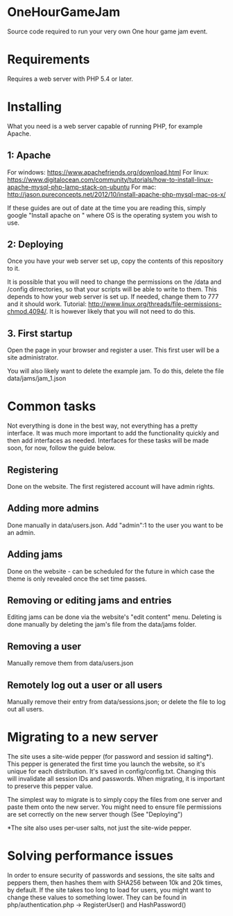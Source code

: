 # OneHourGameJam
Source code required to run your very own One hour game jam event.

# Requirements
Requires a web server with PHP 5.4 or later.

# Installing
What you need is a web server capable of running PHP, for example Apache. 

## 1: Apache

For windows: https://www.apachefriends.org/download.html
For linux: https://www.digitalocean.com/community/tutorials/how-to-install-linux-apache-mysql-php-lamp-stack-on-ubuntu
For mac: http://jason.pureconcepts.net/2012/10/install-apache-php-mysql-mac-os-x/

If these guides are out of date at the time you are reading this, simply google "Install apache on <OS>" where OS is the operating system you wish to use.

## 2: Deploying

Once you have your web server set up, copy the contents of this repository to it.

It is possible that you will need to change the permissions on the /data and /config dirrectories, so that your scripts will be able to write to them. This depends to how your web server is set up. If needed, change them to 777 and it should work. Tutorial: http://www.linux.org/threads/file-permissions-chmod.4094/. It is however likely that you will not need to do this. 

## 3. First startup

Open the page in your browser and register a user. This first user will be a site administrator. 

You will also likely want to delete the example jam. To do this, delete the file data/jams/jam_1.json

# Common tasks

Not everything is done in the best way, not everything has a pretty interface. It was much more important to add the functionality quickly and then add interfaces as needed. Interfaces for these tasks will be made soon<TM>, for now, follow the guide below.

## Registering

Done on the website. The first registered account will have admin rights.

## Adding more admins

Done manually in data/users.json. Add "admin":1 to the user you want to be an admin.

## Adding jams

Done on the website - can be scheduled for the future in which case the theme is only revealed once the set time passes.

## Removing or editing jams and entries

Editing jams can be done via the website's "edit content" menu. Deleting is done manually by deleting the jam's file from the data/jams folder.

## Removing a user

Manually remove them from data/users.json

## Remotely log out a user or all users

Manually remove their entry from data/sessions.json; or delete the file to log out all users.

# Migrating to a new server

The site uses a site-wide pepper (for password and session id salting*). This pepper is generated the first time you launch the website, so it's unique for each distribution. It's saved in config/config.txt. Changing this will invalidate all session IDs and passwords. When migrating, it is important to preserve this pepper value. 

The simplest way to migrate is to simply copy the files from one server and paste them onto the new server. You might need to ensure file permissions are set correctly on the new server though (See "Deploying")

*The site also uses per-user salts, not just the site-wide pepper. 

# Solving performance issues

In order to ensure security of passwords and sessions, the site salts and peppers them, then hashes them with SHA256 between 10k and 20k times, by default. If the site takes too long to load for users, you might want to change these values to something lower. They can be found in php/authentication.php -> RegisterUser() and HashPassword()
